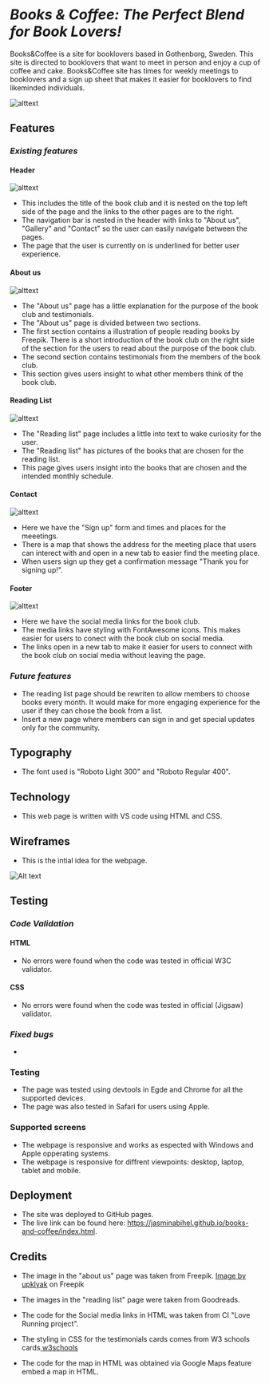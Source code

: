 # *Books & Coffee: The Perfect Blend for Book Lovers!*

Books&Coffee is a site for booklovers based in Gothenborg, Sweden. This site is directed to booklovers that want to meet in person and enjoy a cup of coffee and cake. Books&Coffee site has times for weekly meetings to booklovers and a sign up sheet that makes it easier for booklovers to find likeminded individuals.

![alttext](/assets/images/amiresonsive.png)

## **Features** ##

### *Existing features* ###

#### **Header** ####

![alttext](/assets/images/header.png)

 * This includes the title of the book club and it is nested on the top left side of the page and the links to the other pages are to the right. 
 * The navigation bar is nested in the header with links to "About us", "Gallery" and "Contact" so the user can easily navigate between the pages.
 * The page that the user is currently on is underlined for better user experience.

 #### **About us** ####

 ![alttext](assets/images/aboutus.png)

 * The "About us" page has a little explanation for the purpose of the book club and testimonials.
 * The "About us" page is divided between two sections.
 * The first section contains a illustration of people reading books by Freepik. There is a short       introduction of the book club on the right side of the section for the users to read about the purpose of the book club.
 * The second section contains testimonials from the members of the book club.
 * This section gives users insight to what other members think of the book club. 

 ####  **Reading List** ####

 ![alttext](/assets/images/readinglist.png)

 * The "Reading list" page includes a little into text to wake curiosity for the user. 
 * The "Reading list" has pictures of the books that are chosen for the reading list.
 * This page gives users insight into the books that are chosen and the intended monthly schedule.

 #### **Contact** ####

 ![alttext](/assets/images/contact.png)

 * Here we have the "Sign up" form and times and places for the meeetings.
 * There is a map that shows the address for the meeting place that users can interect with and open in a new tab to easier find the meeting place. 
 * When users sign up they get a confirmation message "Thank you for signing up!". 

 #### **Footer** ####

 ![alttext](/assets/images/footer.png)

 * Here we have the social media links for the book club. 
 * The media links have styling with FontAwesome icons. This makes easier for users to conect with the book club on social media. 
 * The links open in a new tab to make it easier for users to connect with the book club on social media without leaving the page. 

 ### *Future features* ###
 * The reading list page should be rewriten to allow members to choose books every month. It would make for more engaging experience for the user if they can chose the book from a list.
 * Insert a new page where members can sign in and get special updates only for the community.

 ## **Typography** ##
 * The font used is "Roboto Light 300" and "Roboto Regular 400".
 
 ## **Technology** ##
* This web page is written with VS code using HTML and CSS.

 ## **Wireframes** ##

 * This is the intial idea for the webpage.

![Alt text](/assets/images/Bookclub%20project%20Books%20%26%20Coffee.png)

## **Testing** 

### *Code Validation* ####

#### HTML

* No errors were found when the code was tested in official W3C validator.

#### CSS

* No errors were found when the code was tested in official (Jigsaw) validator.

### *Fixed bugs* ###

* 
### **Testing** ###

* The page was tested using devtools in Egde and Chrome for all the supported devices. 
* The page was also tested in Safari for users using Apple. 

### **Supported screens** ###

* The webpage is responsive and works as espected with Windows and Apple opperating systems. 
* The webpage is responsive for diffrent viewpoints: desktop, laptop, tablet and mobile. 

## **Deployment**
* The site was deployed to GitHub pages.
* The live link can be found here: https://jasminabihel.github.io/books-and-coffee/index.html.

## **Credits** ##
* The image in the "about us" page was taken from Freepik. 
 <a href="https://www.freepik.com/free-vector/book-club-concept-with-people-read-books_29222683.htm#query=book%20illustration%20with%20people&position=4&from_view=search&track=ais">Image by upklyak</a> on Freepik

* The images in the "reading list" page were taken from Goodreads.

* The code for the Social media links in HTML was taken from CI "Love Running project".

* The styling in CSS for the testimonials cards comes from W3 schools cards,<a href="https://www.w3schools.com/w3css/w3css_cards.asp">w3schools</a>
* The code for the map in HTML was obtained via Google Maps feature embed a map in HTML.
